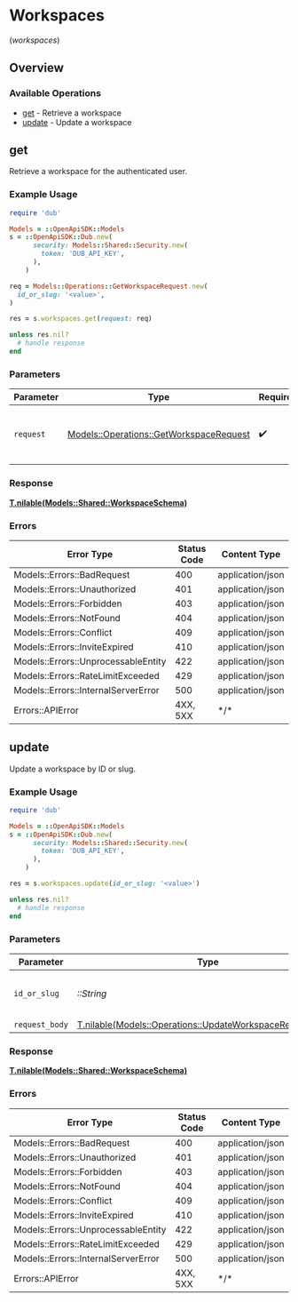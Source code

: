 # Workspaces
(*workspaces*)

## Overview

### Available Operations

* [get](#get) - Retrieve a workspace
* [update](#update) - Update a workspace

## get

Retrieve a workspace for the authenticated user.

### Example Usage

<!-- UsageSnippet language="ruby" operationID="getWorkspace" method="get" path="/workspaces/{idOrSlug}" -->
```ruby
require 'dub'

Models = ::OpenApiSDK::Models
s = ::OpenApiSDK::Dub.new(
      security: Models::Shared::Security.new(
        token: 'DUB_API_KEY',
      ),
    )

req = Models::Operations::GetWorkspaceRequest.new(
  id_or_slug: '<value>',
)

res = s.workspaces.get(request: req)

unless res.nil?
  # handle response
end

```

### Parameters

| Parameter                                                                                 | Type                                                                                      | Required                                                                                  | Description                                                                               |
| ----------------------------------------------------------------------------------------- | ----------------------------------------------------------------------------------------- | ----------------------------------------------------------------------------------------- | ----------------------------------------------------------------------------------------- |
| `request`                                                                                 | [Models::Operations::GetWorkspaceRequest](../../models/operations/getworkspacerequest.md) | :heavy_check_mark:                                                                        | The request object to use for the request.                                                |

### Response

**[T.nilable(Models::Shared::WorkspaceSchema)](../../models/operations/workspaceschema.md)**

### Errors

| Error Type                          | Status Code                         | Content Type                        |
| ----------------------------------- | ----------------------------------- | ----------------------------------- |
| Models::Errors::BadRequest          | 400                                 | application/json                    |
| Models::Errors::Unauthorized        | 401                                 | application/json                    |
| Models::Errors::Forbidden           | 403                                 | application/json                    |
| Models::Errors::NotFound            | 404                                 | application/json                    |
| Models::Errors::Conflict            | 409                                 | application/json                    |
| Models::Errors::InviteExpired       | 410                                 | application/json                    |
| Models::Errors::UnprocessableEntity | 422                                 | application/json                    |
| Models::Errors::RateLimitExceeded   | 429                                 | application/json                    |
| Models::Errors::InternalServerError | 500                                 | application/json                    |
| Errors::APIError                    | 4XX, 5XX                            | \*/\*                               |

## update

Update a workspace by ID or slug.

### Example Usage

<!-- UsageSnippet language="ruby" operationID="updateWorkspace" method="patch" path="/workspaces/{idOrSlug}" -->
```ruby
require 'dub'

Models = ::OpenApiSDK::Models
s = ::OpenApiSDK::Dub.new(
      security: Models::Shared::Security.new(
        token: 'DUB_API_KEY',
      ),
    )

res = s.workspaces.update(id_or_slug: '<value>')

unless res.nil?
  # handle response
end

```

### Parameters

| Parameter                                                                                                          | Type                                                                                                               | Required                                                                                                           | Description                                                                                                        |
| ------------------------------------------------------------------------------------------------------------------ | ------------------------------------------------------------------------------------------------------------------ | ------------------------------------------------------------------------------------------------------------------ | ------------------------------------------------------------------------------------------------------------------ |
| `id_or_slug`                                                                                                       | *::String*                                                                                                         | :heavy_check_mark:                                                                                                 | The ID or slug of the workspace to update.                                                                         |
| `request_body`                                                                                                     | [T.nilable(Models::Operations::UpdateWorkspaceRequestBody)](../../models/operations/updateworkspacerequestbody.md) | :heavy_minus_sign:                                                                                                 | N/A                                                                                                                |

### Response

**[T.nilable(Models::Shared::WorkspaceSchema)](../../models/operations/workspaceschema.md)**

### Errors

| Error Type                          | Status Code                         | Content Type                        |
| ----------------------------------- | ----------------------------------- | ----------------------------------- |
| Models::Errors::BadRequest          | 400                                 | application/json                    |
| Models::Errors::Unauthorized        | 401                                 | application/json                    |
| Models::Errors::Forbidden           | 403                                 | application/json                    |
| Models::Errors::NotFound            | 404                                 | application/json                    |
| Models::Errors::Conflict            | 409                                 | application/json                    |
| Models::Errors::InviteExpired       | 410                                 | application/json                    |
| Models::Errors::UnprocessableEntity | 422                                 | application/json                    |
| Models::Errors::RateLimitExceeded   | 429                                 | application/json                    |
| Models::Errors::InternalServerError | 500                                 | application/json                    |
| Errors::APIError                    | 4XX, 5XX                            | \*/\*                               |